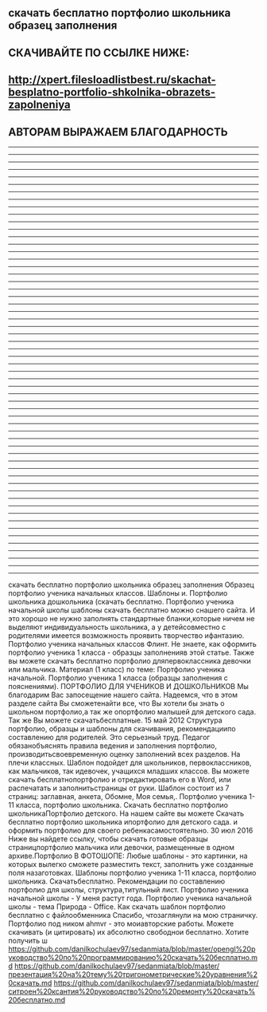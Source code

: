 скачать бесплатно портфолио школьника образец заполнения
--------------------------------------------------
СКАЧИВАЙТЕ ПО ССЫЛКЕ НИЖЕ:
--------------------------------------------------
http://xpert.filesloadlistbest.ru/skachat-besplatno-portfolio-shkolnika-obrazets-zapolneniya
--------------------------------------------------
АВТОРАМ ВЫРАЖАЕМ БЛАГОДАРНОСТЬ
--------------------------------------------------
--------------------------------------------------
--------------------------------------------------
--------------------------------------------------
--------------------------------------------------
--------------------------------------------------
--------------------------------------------------
--------------------------------------------------
--------------------------------------------------
--------------------------------------------------
--------------------------------------------------
--------------------------------------------------
--------------------------------------------------
--------------------------------------------------
--------------------------------------------------
--------------------------------------------------
--------------------------------------------------
--------------------------------------------------
--------------------------------------------------
--------------------------------------------------
--------------------------------------------------
--------------------------------------------------
--------------------------------------------------
--------------------------------------------------
--------------------------------------------------
--------------------------------------------------
--------------------------------------------------
--------------------------------------------------
--------------------------------------------------
--------------------------------------------------
--------------------------------------------------
--------------------------------------------------
--------------------------------------------------
--------------------------------------------------
--------------------------------------------------
--------------------------------------------------
--------------------------------------------------
--------------------------------------------------
--------------------------------------------------
--------------------------------------------------
--------------------------------------------------
--------------------------------------------------
--------------------------------------------------
--------------------------------------------------
--------------------------------------------------
--------------------------------------------------
--------------------------------------------------
--------------------------------------------------
--------------------------------------------------
--------------------------------------------------
--------------------------------------------------
--------------------------------------------------
--------------------------------------------------
--------------------------------------------------
--------------------------------------------------
--------------------------------------------------
--------------------------------------------------
--------------------------------------------------
--------------------------------------------------
скачать бесплатно портфолио школьника образец заполнения Образец портфолио ученика начальных классов. Шаблоны и. Портфолио школьника  дошкольника (скачать бесплатно. Портфолио ученика начальной школы шаблоны скачать бесплатно можно снашего сайта.  И это хорошо  не нужно заполнять стандартные бланки,которые ничем не выделяют индивидуальность школьника, а у детейсовместно с родителями имеется возможность проявить творчество ифантазию. Портфолио ученика начальных классов  Флинт. Не знаете, как оформить портфолио ученика 1 класса - образцы заполненияв этой статье. Также вы можете скачать бесплатно портфолио дляпервоклассника девочки или мальчика. Материал (1 класс) по теме: Портфолио ученика начальной. Портфолио ученика 1 класса (образцы заполнения c пояснениями). ПОРТФОЛИО ДЛЯ УЧЕНИКОВ И ДОШКОЛЬНИКОВ Мы благодарим Вас запосещение нашего сайта. Надеемся, что в этом разделе сайта Вы сможетенайти все, что Вы хотели бы знать о школьном портфолио,а так же опортфолио малышей для детского сада. Так же Вы можете скачатьбесплатные. 15 май 2012  Структура портфолио, образцы и шаблоны для скачивания, рекомендациипо составлению для родителей.  Это серьезный труд. Педагог обязанобъяснять правила ведения и заполнения портфолио, производитьсвоевременную оценку заполнений всех разделов. На плечи классных. Шаблон подойдет для школьников, первоклассников, как мальчиков, так идевочек, учащихся младших классов. Вы можете скачать бесплатнопортфолио и отредактировать его в Word, или распечатать и заполнитьстраницы от руки. Шаблон состоит из 7 страниц: заглавная, анкета, Обомне, Моя семья,. Портфолио ученика 1-11 класса, портфолио школьника. Скачать бесплатно портфолио школьникаПортфолио детского. На нашем сайте вы можете Скачать бесплатно портфолио школьника ипортфолио для детского сада. и оформить портфолио для своего ребенкасамостоятельно.
30 июл 2016  Ниже вы найдете ссылку, чтобы скачать готовые образцы страницпортфолио мальчика или девочки, размещенные в одном архиве.Портфолио  В ФОТОШОПЕ: Любые шаблоны - это картинки, на которых вылегко сможете разместить текст, заполнить уже созданные поля назаготовках. Шаблоны портфолио ученика 1-11 класса, портфолио школьника. Скачатьбесплатно. Рекомендации по составлению портфолио для школы, структура,титульный лист. Портфолио ученика начальной школы - У меня растут года. Портфолио ученика начальной школы - тема Природа - Office. Как скачать шаблон портфолио бесплатно с файлообменника Спасибо, чтозаглянули на мою страничку. Портфолио под ником ahmvr - это моиавторские работы. Можете скачивать (и цитировать) их абсолютно свободнои бесплатно. Хотите получить ш
https://github.com/danilkochulaev97/sedanmiata/blob/master/opengl%20руководство%20по%20программированию%20скачать%20бесплатно.md
https://github.com/danilkochulaev97/sedanmiata/blob/master/презентация%20на%20тему%20тригонометрические%20уравнения%20скачать.md
https://github.com/danilkochulaev97/sedanmiata/blob/master/ситроен%20ксантия%20руководство%20по%20ремонту%20скачать%20бесплатно.md